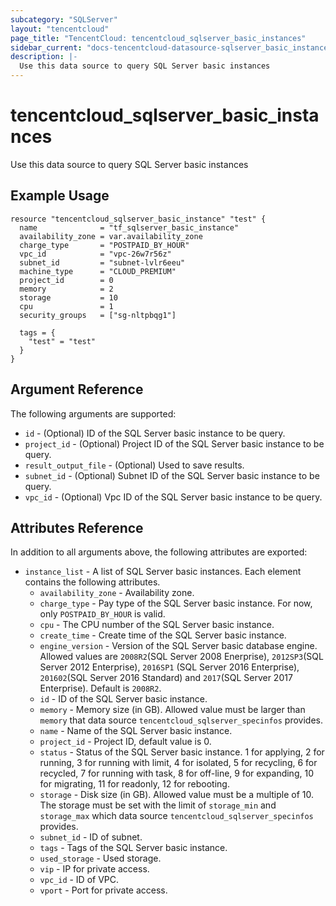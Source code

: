 ```yaml
---
subcategory: "SQLServer"
layout: "tencentcloud"
page_title: "TencentCloud: tencentcloud_sqlserver_basic_instances"
sidebar_current: "docs-tencentcloud-datasource-sqlserver_basic_instances"
description: |-
  Use this data source to query SQL Server basic instances
---
```


# tencentcloud_sqlserver_basic_instances

Use this data source to query SQL Server basic instances

## Example Usage

```hcl
resource "tencentcloud_sqlserver_basic_instance" "test" {
  name              = "tf_sqlserver_basic_instance"
  availability_zone = var.availability_zone
  charge_type       = "POSTPAID_BY_HOUR"
  vpc_id            = "vpc-26w7r56z"
  subnet_id         = "subnet-lvlr6eeu"
  machine_type      = "CLOUD_PREMIUM"
  project_id        = 0
  memory            = 2
  storage           = 10
  cpu               = 1
  security_groups   = ["sg-nltpbqg1"]

  tags = {
    "test" = "test"
  }
}
```

## Argument Reference

The following arguments are supported:

* `id` - (Optional) ID of the SQL Server basic instance to be query.
* `project_id` - (Optional) Project ID of the SQL Server basic instance to be query.
* `result_output_file` - (Optional) Used to save results.
* `subnet_id` - (Optional) Subnet ID of the SQL Server basic instance to be query.
* `vpc_id` - (Optional) Vpc ID of the SQL Server basic instance to be query.

## Attributes Reference

In addition to all arguments above, the following attributes are exported:

* `instance_list` - A list of SQL Server basic instances. Each element contains the following attributes.
  * `availability_zone` - Availability zone.
  * `charge_type` - Pay type of the SQL Server basic instance. For now, only `POSTPAID_BY_HOUR` is valid.
  * `cpu` - The CPU number of the SQL Server basic instance.
  * `create_time` - Create time of the SQL Server basic instance.
  * `engine_version` - Version of the SQL Server basic database engine. Allowed values are `2008R2`(SQL Server 2008 Enerprise), `2012SP3`(SQL Server 2012 Enterprise), `2016SP1` (SQL Server 2016 Enterprise), `201602`(SQL Server 2016 Standard) and `2017`(SQL Server 2017 Enterprise). Default is `2008R2`.
  * `id` - ID of the SQL Server basic instance.
  * `memory` - Memory size (in GB). Allowed value must be larger than `memory` that data source `tencentcloud_sqlserver_specinfos` provides.
  * `name` - Name of the SQL Server basic instance.
  * `project_id` - Project ID, default value is 0.
  * `status` - Status of the SQL Server basic instance. 1 for applying, 2 for running, 3 for running with limit, 4 for isolated, 5 for recycling, 6 for recycled, 7 for running with task, 8 for off-line, 9 for expanding, 10 for migrating, 11 for readonly, 12 for rebooting.
  * `storage` - Disk size (in GB). Allowed value must be a multiple of 10. The storage must be set with the limit of `storage_min` and `storage_max` which data source `tencentcloud_sqlserver_specinfos` provides.
  * `subnet_id` - ID of subnet.
  * `tags` - Tags of the SQL Server basic instance.
  * `used_storage` - Used storage.
  * `vip` - IP for private access.
  * `vpc_id` - ID of VPC.
  * `vport` - Port for private access.


